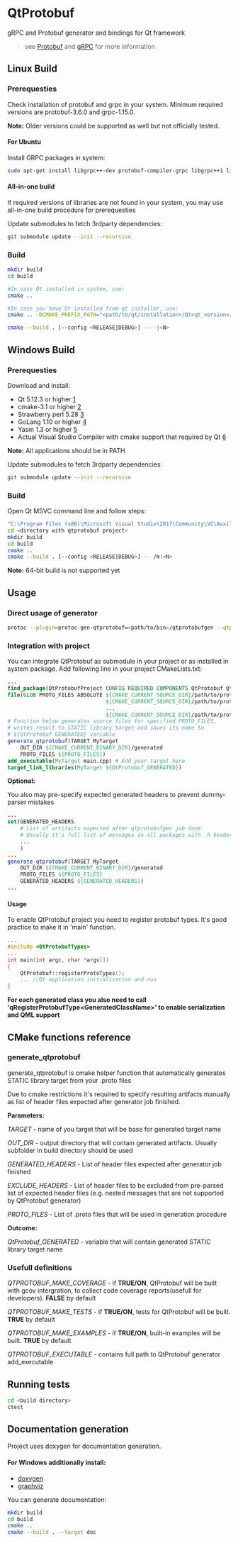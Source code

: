 # QtProtobuf

gRPC and Protobuf generator and bindings for Qt framework

> see [Protobuf](https://developers.google.com/protocol-buffers) and [gRPC](https://grpc.io/) for more information

## Linux Build
### Prerequesties
Check installation of protobuf and grpc in your system. Minimum required versions are protobuf-3.6.0 and grpc-1.15.0.

**Note:** Older versions could be supported as well but not officially tested.

#### For Ubuntu
Install GRPC packages in system:

```bash
sudo apt-get install libgrpc++-dev protobuf-compiler-grpc libgrpc++1 libgrpc-dev libgrpc6
```
#### All-in-one build
If required versions of libraries are not found in your system, you may use all-in-one build procedure for prerequesties

Update submodules to fetch 3rdparty dependencies:

```bash
git submodule update --init --recursive
```
### Build
```bash
mkdir build
cd build

#In case Qt installed in system, use:
cmake ..

#In case you have Qt installed from qt installer, use:
cmake .. -DCMAKE_PREFIX_PATH="<path/to/qt/installation>/Qt<qt_version>/<qt_version>/gcc_64/lib/cmake"

cmake --build . [--config <RELEASE|DEBUG>] -- -j<N>
```

## Windows Build
### Prerequesties

Download and install:

- Qt 5.12.3 or higher [1](https://download.qt.io/official_releases/qt/)
- cmake-3.1 or higher [2](https://cmake.org/download/)
- Strawberry perl 5.28 [3](http://strawberryperl.com/)
- GoLang 1.10 or higher [4](https://golang.org/dl/)
- Yasm 1.3 or higher [5](http://yasm.tortall.net/Download.html)
- Actual Visual Studio Compiler with cmake support that required by Qt [6](https://visualstudio.microsoft.com/downloads/)

**Note:** All applications should be in PATH

Update submodules to fetch 3rdparty dependencies:

```bash
git submodule update --init --recursive
```

### Build
Open Qt MSVC command line and follow steps:

```bash
"C:\Program Files (x86)\Microsoft Visual Studio\2017\Community\VC\Auxiliary\Build\vcvarsall.bat" x86
cd <directory with qtprotobuf project>
mkdir build
cd build
cmake ..
cmake --build . [--config <RELEASE|DEBUG>] -- /m:<N>
```
**Note:** 64-bit build is not supported yet

## Usage

### Direct usage of generator

```bash
protoc --plugin=protoc-gen-qtprotobuf=<path/to/bin>/qtprotobufgen --qtprotobuf_out=<output_dir> <protofile>.proto [--qtprotobuf_opt=out=<output_dir>]
```

### Integration with project

You can integrate QtProtobuf as submodule in your project or as installed in system package. Add following line in your project CMakeLists.txt:

```cmake
...
find_package(QtProtobufProject CONFIG REQUIRED COMPONENTS QtProtobuf QtGrpc)
file(GLOB PROTO_FILES ABSOLUTE ${CMAKE_CURRENT_SOURCE_DIR}/path/to/protofile1.proto
                               ${CMAKE_CURRENT_SOURCE_DIR}/path/to/protofile2.proto
                               ...
                               ${CMAKE_CURRENT_SOURCE_DIR}/path/to/protofileN.proto)
# Function below generates source files for specified PROTO_FILES,
# writes result to STATIC library target and saves its name to 
# ${QtProtobuf_GENERATED} variable
generate_qtprotobuf(TARGET MyTarget
    OUT_DIR ${CMAKE_CURRENT_BINARY_DIR}/generated
    PROTO_FILES ${PROTO_FILES})
add_executable(MyTarget main.cpp) # Add your target here
target_link_libraries(MyTarget ${QtProtobuf_GENERATED})

```

**Optional:**

You also may pre-specify expected generated headers to prevent dummy-parser mistakes

```cmake
...
set(GENERATED_HEADERS
    # List of artifacts expected after qtprotobufgen job done.
    # Usually it's full list of messages in all packages with .h header suffix
    ...
    )
...
generate_qtprotobuf(TARGET MyTarget
    OUT_DIR ${CMAKE_CURRENT_BINARY_DIR}/generated
    PROTO_FILES ${PROTO_FILES}
    GENERATED_HEADERS ${GENERATED_HEADERS})
...
```

#### Usage

To enable QtProtobuf project you need to register protobuf types. It's good practice to make it in 'main' function.

```cpp
...
#include <QtProtobufTypes>
...
int main(int argc, char *argv[])
{
    QtProtobuf::registerProtoTypes();
    ... //Qt application initialization and run
}
```

**For each generated class you also need to call 'qRegisterProtobufType&lt;GeneratedClassName&gt;' to enable serialization and QML support**

## CMake functions reference

### generate_qtprotobuf

generate_qtprotobuf is cmake helper function that automatically generates STATIC library target from your .proto files

Due to cmake restrictions it's required to specify resulting artifacts manually as list of header files expected after generator job finished.

**Parameters:**

*TARGET* - name of you target that will be base for generated target name

*OUT_DIR* - output directory that will contain generated artifacts. Usually subfolder in build directory should be used

*GENERATED_HEADERS* - List of header files expected after generator job finished

*EXCLUDE_HEADERS* - List of header files to be excluded from pre-parsed list of expected header files (e.g. nested messages that are not supported by QtProtobuf generator)

*PROTO_FILES* - List of .proto files that will be used in generation procedure

**Outcome:**

*QtProtobuf_GENERATED* - variable that will contain generated STATIC library target name

### Usefull definitions

*QTPROTOBUF_MAKE_COVERAGE* - if **TRUE/ON**, QtProtobuf will be built with gcov intergration, to collect code coverage reports(usefull for developers). **FALSE** by default

*QTPROTOBUF_MAKE_TESTS* - if **TRUE/ON**, tests for QtProtobuf will be built. **TRUE** by default

*QTPROTOBUF_MAKE_EXAMPLES* - if **TRUE/ON**, built-in examples will be built. **TRUE** by default

*QTPROTOBUF_EXECUTABLE* - contains full path to QtProtobuf generator add_executable

## Running tests
```bash
cd <build directory>
ctest
```
## Documentation generation

Project uses doxygen for documentation generation.

#### For Windows additionally install:
* [doxygen](http://www.doxygen.nl/download.html)
* [graphviz](https://graphviz.gitlab.io/_pages/Download/Download_windows.html)


You can generate documentation:

```bash
mkdir build
cd build
cmake ..
cmake --build . --target doc
```
